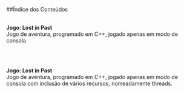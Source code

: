 ##Índice dos Conteúdos
<br><br>

**Jogo: Lost in Past**<br>
Jogo de aventura, programado em C++, jogado apenas em modo de consola

<br><br>

**Jogo: Lost in Past**<br>
Jogo de aventura, programado em C++, jogado apenas em modo de consola com inclusão de vários recursos, nomeadamente threads.
